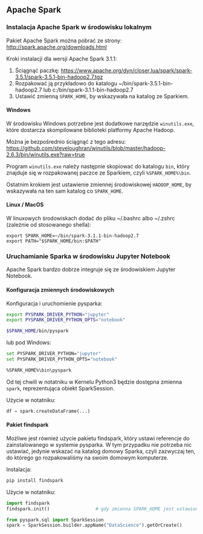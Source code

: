 
## Apache Spark

### Instalacja Apache Spark w środowisku lokalnym

Pakiet Apache Spark można pobrać ze strony: http://spark.apache.org/downloads.html

Kroki instalacji dla wersji Apache Spark 3.1.1:
1. Ściągnąć paczkę: https://www.apache.org/dyn/closer.lua/spark/spark-3.5.1/spark-3.5.1-bin-hadoop2.7.tgz
2. Rozpakować ją przykładowo do katalogu ~/bin/spark-3.5.1-bin-hadoop2.7 lub c:/bin/spark-3.1.1-bin-hadoop2.7
3. Ustawić zmienną `SPARK_HOME`, by wskazywała na katalog ze Sparkiem.


#### Windows

W środowisku Windows potrzebne jest dodatkowe narzędzie `winutils.exe`, które dostarcza skompilowane biblioteki platformy Apache Hadoop.

Można je bezpośrednio ściągnąć z tego adresu:
https://github.com/steveloughran/winutils/blob/master/hadoop-2.6.3/bin/winutils.exe?raw=true

Program `winutils.exe` należy następnie skopiować do katalogu `bin`, który znajduje się w rozpakowanej paczce ze Sparkiem, czyli `%SPARK_HOME%\bin`.

Ostatnim krokiem jest ustawienie zmiennej środowiskowej `HADOOP_HOME`, by wskazywała na ten sam katalog co `SPARK_HOME`.


#### Linux / MacOS

W linuxowych środowiskach dodać do pliku ~/.bashrc albo ~/.zshrc (zależnie od stosowanego shella):

```shell script
export SPARK_HOME=~/bin/spark-3.1.1-bin-hadoop2.7
export PATH="$SPARK_HOME/bin:$PATH"
```

### Uruchamianie Sparka w środowisku Jupyter Notebook

Apache Spark bardzo dobrze integruje się ze środowiskiem Jupyter Notebook.

#### Konfiguracja zmiennych środowiskowych

Konfiguracja i uruchomienie pysparka:
```bash shell
export PYSPARK_DRIVER_PYTHON="jupyter" 
export PYSPARK_DRIVER_PYTHON_OPTS="notebook" 

$SPARK_HOME/bin/pyspark
```

lub pod Windows:
```bash shell
set PYSPARK_DRIVER_PYTHON="jupyter" 
set PYSPARK_DRIVER_PYTHON_OPTS="notebook" 

%SPARK_HOME%\bin\pyspark
```

Od tej chwili w notatniku w Kernelu Python3 będzie dostępna zmienna `spark`, reprezentująca obiekt SparkSession.

Użycie w notatniku:
```python
df = spark.createDataFrame(...)
```

#### Pakiet findspark

Możliwe jest również użycie pakietu findspark, który ustawi referencje do zainstalowanego w systemie pysparka.
W tym przypadku nie potrzeba nic ustawiać, jedynie wskazać na katalog domowy Sparka, czyli zazwyczaj ten, do którego go rozpakowaliśmy na swoim domowym komputerze.

Instalacja:
```bash shell
pip install findspark
```

Użycie w notatniku:
```python
import findspark
findspark.init()                 # gdy zmienna SPARK_HOME jest ustawiona w systemie

from pyspark.sql import SparkSession
spark = SparkSession.builder.appName("DataScience").getOrCreate()
```
